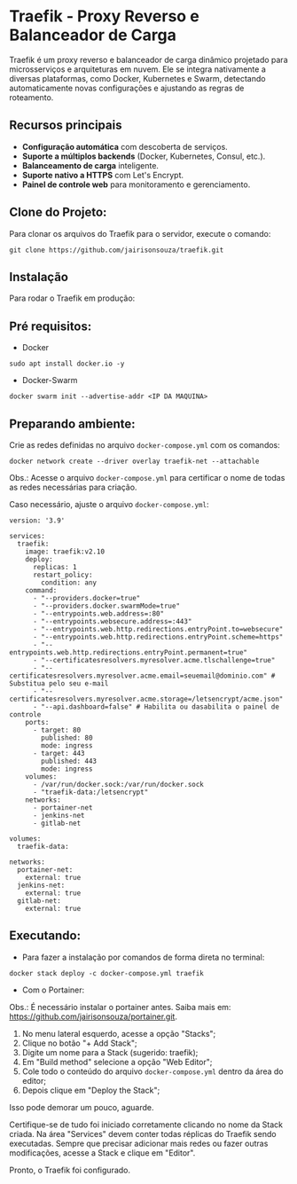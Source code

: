 # Traefik - Proxy Reverso e Balanceador de Carga

Traefik é um proxy reverso e balanceador de carga dinâmico projetado para microsserviços e arquiteturas em nuvem. Ele se integra nativamente a diversas plataformas, como Docker, Kubernetes e Swarm, detectando automaticamente novas configurações e ajustando as regras de roteamento.

## Recursos principais
- **Configuração automática** com descoberta de serviços.
- **Suporte a múltiplos backends** (Docker, Kubernetes, Consul, etc.).
- **Balanceamento de carga** inteligente.
- **Suporte nativo a HTTPS** com Let's Encrypt.
- **Painel de controle web** para monitoramento e gerenciamento.

## Clone do Projeto:

Para clonar os arquivos do Traefik para o servidor, execute o comando:
```
git clone https://github.com/jairisonsouza/traefik.git
```

## Instalação
Para rodar o Traefik em produção:

## Pré requisitos:

* Docker
```
sudo apt install docker.io -y
```
* Docker-Swarm
```
docker swarm init --advertise-addr <IP DA MAQUINA>
```

## Preparando ambiente:

Crie as redes definidas no arquivo `docker-compose.yml` com os comandos:

```
docker network create --driver overlay traefik-net --attachable
```
Obs.: Acesse o arquivo `docker-compose.yml` para certificar o nome de todas as redes necessárias para criação. 

Caso necessário, ajuste o arquivo `docker-compose.yml`:

```
version: '3.9'

services:
  traefik:
    image: traefik:v2.10
    deploy:
      replicas: 1
      restart_policy:
        condition: any
    command:
      - "--providers.docker=true"
      - "--providers.docker.swarmMode=true"
      - "--entrypoints.web.address=:80"
      - "--entrypoints.websecure.address=:443"
      - "--entrypoints.web.http.redirections.entryPoint.to=websecure"
      - "--entrypoints.web.http.redirections.entryPoint.scheme=https"
      - "--entrypoints.web.http.redirections.entryPoint.permanent=true"
      - "--certificatesresolvers.myresolver.acme.tlschallenge=true"
      - "--certificatesresolvers.myresolver.acme.email=seuemail@dominio.com" # Substitua pelo seu e-mail
      - "--certificatesresolvers.myresolver.acme.storage=/letsencrypt/acme.json"
      - "--api.dashboard=false" # Habilita ou dasabilita o painel de controle
    ports:
      - target: 80
        published: 80
        mode: ingress
      - target: 443
        published: 443
        mode: ingress
    volumes:
      - /var/run/docker.sock:/var/run/docker.sock
      - "traefik-data:/letsencrypt"
    networks:
      - portainer-net
      - jenkins-net
      - gitlab-net

volumes:
  traefik-data:

networks:
  portainer-net:
    external: true
  jenkins-net:
    external: true
  gitlab-net:
    external: true

```

## Executando:

* Para fazer a instalação por comandos de forma direta no terminal:
```
docker stack deploy -c docker-compose.yml traefik
```

* Com o Portainer:

Obs.: É necessário instalar o portainer antes. Saiba mais em: https://github.com/jairisonsouza/portainer.git. 

1. No menu lateral esquerdo, acesse a opção "Stacks";
2. Clique no botão "+ Add Stack";
3. Digite um nome para a Stack (sugerido: traefik);
4. Em "Build method" selecione a opção "Web Editor";
5. Cole todo o conteúdo do arquivo `docker-compose.yml` dentro da área do editor;
6. Depois clique em "Deploy the Stack";

Isso pode demorar um pouco, aguarde.

Certifique-se de tudo foi iniciado corretamente clicando no nome da Stack criada. Na área "Services" devem conter todas réplicas do Traefik sendo executadas. Sempre que precisar adicionar mais redes ou fazer outras modificações, acesse a Stack e clique em "Editor".

Pronto, o Traefik foi configurado.
